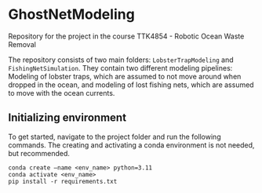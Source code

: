 # GhostNetModeling
Repository for the project in the course TTK4854 - Robotic Ocean Waste Removal

The repository consists of two main folders: `LobsterTrapModeling` and `FishingNetSimulation`. They contain two different modeling pipelines: Modeling of lobster traps, which are assumed to not move around when dropped in the ocean, and modeling of lost fishing nets, which are assumed to move with the ocean currents. 

## Initializing environment

To get started, navigate to the project folder and run the following commands. The creating and activating a conda environment is not needed, but recommended. 

```
conda create –name <env_name> python=3.11 
conda activate <env_name>
pip install -r requirements.txt
```
